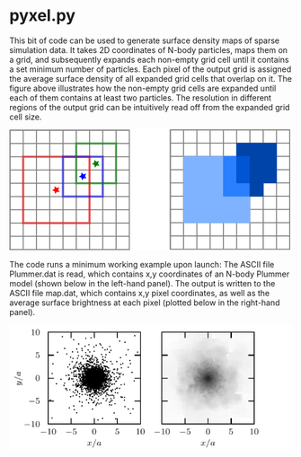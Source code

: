 # pyxel.py
This bit of code can be used to generate surface density maps of sparse simulation data. It takes 2D coordinates of N-body particles, maps them on a grid, and subsequently expands each non-empty grid cell until it contains a set minimum number of particles. Each pixel of the output grid is assigned the average surface density of all expanded grid cells that overlap on it. The figure above illustrates how the non-empty grid cells are expanded until each of them contains at least two particles. The resolution in different regions of the output grid can be intuitively read off from the expanded grid cell size.

![illustration](https://github.com/rerrani/rerrani.github.io/blob/master/code/pyxel.png?raw=true)

The code runs a minimum working example upon launch: The ASCII file Plummer.dat is read, which contains x,y coordinates of an N-body Plummer model (shown below in the left-hand panel). The output is written to the ASCII file map.dat, which contains x,y pixel coordinates, as well as the average surface brightness at each pixel (plotted below in the right-hand panel).

![application](https://github.com/rerrani/rerrani.github.io/blob/master/code/pyxel_plummer.png?raw=true)

